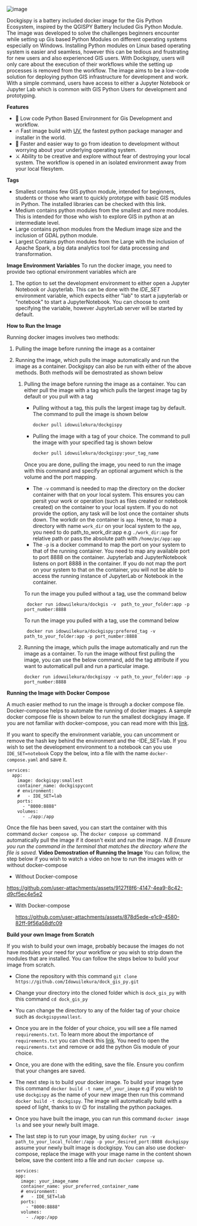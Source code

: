![image](https://github.com/user-attachments/assets/2ddc6ffb-3a78-4094-966c-21795ba267f2)

Dockgispy is a battery included docker image for the Gis Python Ecosystem, inspired by the QGISPY Battery Included Gis Python Module. The image was developed to solve the challenges beginners encounter while setting up Gis based Python Modules on different operating systems especially on Windows. Installing Python modules on Linux based operating system is easier and seamless, however this can be tedious and frustrating for new users and also experienced GIS users. With Dockgispy, users will only care about the execution of their workflows while the setting up processes is removed from the workflow. The image aims to be a low-code solution for deploying python GIS infrastructure for development and work. With a simple command, users have access to either a Jupyter Notebook or Jupyter Lab which is common with GIS Python Users for development and prototyping. 

**Features**
- 🫙 Low code Python Based Environment for Gis Development and workflow.
- 🔥 Fast image build with [UV](https://astral.sh/blog/uv), the fastest python package manager and installer in the world.
- 🥰 Faster and easier way to go from ideation to development without worrying about your underlying operating system.
- ⚔ Ability to be creative and explore without fear of destroying your local system. The workflow is opened in an isolated environment away from your local filesytem. 

**Tags**
- Smallest contains few GIS python module, intended for beginners, students or those who want to quickly prototype with basic GIS modules in Python. The installed libraries can be checked with this link. 
- Medium contains python modules from the smallest and more modules. This is intended for those who wish to explore GIS in python at an intermediate level.
- Large contains python modules from the Medium image size and the inclusion of GDAL python module.
- Largest Contains python modules from the Large with the inclusion of Apache Spark, a big data analytics tool for data processing and transformation.

**Image Environment Variables**
To run the docker image, you need to provide two optional environment variables which are
1. The option to set the development environment to either open a Jupyter Notebook or Jupyterlab. This can be done with the *IDE_SET* environment variable, which expects either "lab" to start a jupyterlab or "notebook" to start a JupyterNotebook. You can choose to omit specifying the variable, however JupyterLab server will be started by default. 

**How to Run the Image**

Running docker images involves two methods:
1. Pulling the image before running the image as a container 
2. Running the image, which pulls the image automatically and run the image as a container. 
Dockgispy can also be run with either of the above methods. 
Both methods will be demostrated as shown below
    
    1. Pulling the image before running the image as a container. You can either pull the image with a tag which pulls the largest image tag by default or you pull with a tag 
        - Pulling without a tag, this pulls the largest image tag by default. The command to pull the image is shown below

            ```sh
            docker pull idowuilekura/dockgispy
            ```
        - Pulling the image with a tag of your choice. The command to pull the image with your specified tag is shown below

            ```sh
            docker pull idowuilekura/dockgispy:your_tag_name
            ```

        Once you are done, pulling the image, you need to run the image with this command and specify an optional argument which is the volume and the port mapping. 
        - The `-v` command is needed to map the directory on the docker container with that on your local system. This ensures you can persit your work or operation (such as files created or notebook created) on the container to your local system. If you do not provide the option, any task will be lost once the container shuts down. The workdir on the container is `app`. Hence, to map a directory with name `work_dir` on your local system to the `app`, you need to do path_to_work_dir:app e.g `./work_dir:app` for relative path or pass the absolute path with `/home/pc/app:app`
        - The `-p` is a docker command to map the port on your system to that of the running container. You need to map any available port to port 8888 on the container. Jupyterlab and JupyterNotebook listens on port 8888 in the container. If you do not map the port on your system to that on the container, you will not be able to access the running instance of JupyterLab or Notebook in the container. 
        
        To run the image you pulled without a tag, use the command below

            docker run idowuilekura/dockgis -v  path_to_your_folder:app -p port_number:8888
            
        To run the image you pulled with a tag, use the command below 
            
            docker run idowuilekura/dockgispy:prefered_tag -v path_to_your_folder:app -p port_number:8888
    2. Running the image, which pulls the image automatically and run the image as a container.
    To run the image without first pulling the image, you can use the below command, add the tag attribute if you want to automaticall pull and run a particular image. 
        ```
        docker run idowuilekura/dockgispy -v path_to_your_folder:app -p port_number:8888
        ```
**Running the Image with Docker Compose**

A much easier method to run the image is through a docker compose file. Docker-compose helps to automate the running of docker images. 
A sample docker compose file is shown below to run the smallest dockgispy image. If you are not familiar with docker-compose, you can read more with this [link](https://www.freecodecamp.org/news/what-is-docker-compose-how-to-use-it/). 

If you want to specify the environment variable, you can uncomment or remove the hash key behind the environment and the -IDE_SET=lab. If you wish to set the development environment to a notebook can you use `IDE_SET=notebook` 
Copy the below, into a file with the name `docker-compose.yaml` and save it.

```
services:
  app:
    image: dockgispy:smallest
    container_name: dockgispycont
    # environment:
    #   - IDE_SET=lab
    ports:
      - "8000:8888"
    volumes:
      - ./app:/app
```
Once the file has been saved, you can start the container with this command `docker compose up`. The `docker compose up` command automatically pull the image if it doesn't exist and run the image. 
*N.B Ensure you run the command in the terminal that matches the directory where the file is saved.*
**Video Demostration of Running the Image**
You can follow, the step below if you wish to watch a video on how to run the images with or without docker-compose

- Without Docker-compose 

https://github.com/user-attachments/assets/9127f8f6-4147-4ea9-8c42-d9cf5ec4e5e2

- With Docker-compose

  https://github.com/user-attachments/assets/878d5ede-e1c9-4580-82ff-9f56a58dfc09

**Build your own Image from Scratch**

If you wish to build your own image, probably because the images do not have modules your need for your workflow or you wish to strip down the modules that are installed. You can follow the steps below to build your image from scratch. 
- Clone the repository with this command `git clone https://github.com/Idowuilekura/dock_gis_py.git`
- Change your directory into the cloned folder which is `dock_gis_py` with this command `cd dock_gis_py`
- You can change the directory to any of the folder tag of your choice such as `dockgispysmallest`.
- Once you are in the folder of your choice, you will see a file named `requirements.txt`. To learn more about the importance of `requirements.txt` you can check this [link](https://pip.pypa.io/en/stable/reference/requirements-file-format/). You need to open the `requirements.txt` and remove or add the python Gis module of your choice.
- Once, you are done with the editing, save the file. Ensure you confirm that your changes are saved.
- The next step is to build your docker image. To build your image type this command `docker build -t name_of_your_image` e.g if you wish to use `dockgispy` as the name of your new image then run this command `docker build -t dockgispy`. The image will automatically build with a speed of light, thanks to `UV` 😉 for installing the python packages.
- Once you have built the image, you can run this command `docker image ls` and see your newly built image.
- The last step is to run your image, by using `docker run -v path_to_your_local_folder:/app -p your_desired_port:8888 dockgispy` assume your newly built image is dockgispy. You can also use docker-compose, replace the image with your image name in the content shown below, save the content into a file and run `docker compose up`.
  
  ```
  services:
  app:
    image: your_image_name
    container_name: your_preferred_container_name
    # environment:
    #   - IDE_SET=lab
    ports:
      - "8000:8888"
    volumes:
      - ./app:/app
  ```
